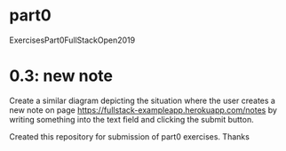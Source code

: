 # part0
ExercisesPart0FullStackOpen2019

# 0.3: new note
Create a similar diagram depicting the situation where the user creates a new note on page https://fullstack-exampleapp.herokuapp.com/notes by writing something into the text field and clicking the submit button.


Created this repository for submission of part0 exercises. Thanks
